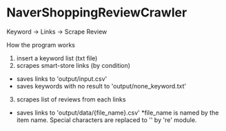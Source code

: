 # NaverShoppingReviewCrawler
Keyword -> Links -> Scrape Review

How the program works
1. insert a keyword list (txt file)
2. scrapes smart-store links (by condition)
  - saves links to 'output/input.csv'
  - saves keywords with no result to 'output/none_keyword.txt'
3. scrapes list of reviews from each links
  - saves links to 'output/data/{file_name}.csv'
  *file_name is named by the item name. Special characters are replaced to '' by 're' module.
